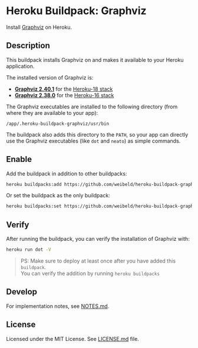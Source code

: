 # Heroku Buildpack: Graphviz

Install [Graphviz](http://www.graphviz.org/) on Heroku.

## Description

This buildpack installs Graphviz on and makes it available to your Heroku application.

The installed version of Graphviz is:

- [**Graphviz 2.40.1**](https://packages.ubuntu.com/bionic/graphviz) for the [Heroku-18 stack](https://devcenter.heroku.com/articles/heroku-18-stack)
- [**Graphviz 2.38.0**](https://packages.ubuntu.com/xenial/graphviz) for the [Heroku-16 stack](https://devcenter.heroku.com/articles/heroku-16-stack)

The Graphviz executables are installed to the following directory (from where they are available to your app):

```
/app/.heroku-buildpack-graphviz/usr/bin
```

The buildpack also adds this directory to the `PATH`, so your app can directly use the Graphviz executables (like `dot` and `neato`) as simple commands.

## Enable

Add the buildpack in addition to other buildpacks:

```bash
heroku buildpacks:add https://github.com/weibeld/heroku-buildpack-graphviz
```

Or set the buildpack as the only buildpack:

```bash
heroku buildpacks:set https://github.com/weibeld/heroku-buildpack-graphviz
```

## Verify

After running the buildpack, you can verify the installation of Graphviz with:

```bash
heroku run dot -V
```
> PS: Make sure to deploy at least once after you have added this `buildpack`.  
You can verify the addition by running `heroku buildpacks`

## Develop

For implementation notes, see [NOTES.md](NOTES.md).

## License

Licensed under the MIT License. See [LICENSE.md](LICENSE.md) file.
